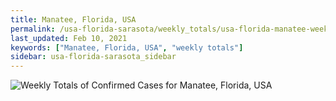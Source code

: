 ```yaml
---
title: Manatee, Florida, USA
permalink: /usa-florida-sarasota/weekly_totals/usa-florida-manatee-weekly_totals.html
last_updated: Feb 10, 2021
keywords: ["Manatee, Florida, USA", "weekly totals"]
sidebar: usa-florida-sarasota_sidebar
---
```


![Weekly Totals of Confirmed Cases for Manatee, Florida, USA](/covid_tracker/images/graphs/usa-florida-manatee-weekly_totals_graph.png)
